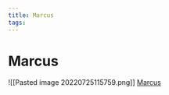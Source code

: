 ```yaml
---
title: Marcus
tags:
---
```


# Marcus
![[Pasted image 20220725115759.png]]
[Marcus](https://askubuntu.com/users/46091/marcus)
